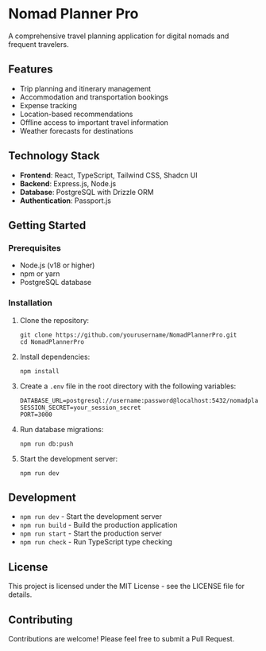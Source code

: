 # Nomad Planner Pro

A comprehensive travel planning application for digital nomads and frequent travelers.

## Features

- Trip planning and itinerary management
- Accommodation and transportation bookings
- Expense tracking
- Location-based recommendations
- Offline access to important travel information
- Weather forecasts for destinations

## Technology Stack

- **Frontend**: React, TypeScript, Tailwind CSS, Shadcn UI
- **Backend**: Express.js, Node.js
- **Database**: PostgreSQL with Drizzle ORM
- **Authentication**: Passport.js

## Getting Started

### Prerequisites

- Node.js (v18 or higher)
- npm or yarn
- PostgreSQL database

### Installation

1. Clone the repository:
   ```
   git clone https://github.com/yourusername/NomadPlannerPro.git
   cd NomadPlannerPro
   ```

2. Install dependencies:
   ```
   npm install
   ```

3. Create a `.env` file in the root directory with the following variables:
   ```
   DATABASE_URL=postgresql://username:password@localhost:5432/nomadplanner
   SESSION_SECRET=your_session_secret
   PORT=3000
   ```

4. Run database migrations:
   ```
   npm run db:push
   ```

5. Start the development server:
   ```
   npm run dev
   ```

## Development

- `npm run dev` - Start the development server
- `npm run build` - Build the production application
- `npm run start` - Start the production server
- `npm run check` - Run TypeScript type checking

## License

This project is licensed under the MIT License - see the LICENSE file for details.

## Contributing

Contributions are welcome! Please feel free to submit a Pull Request. 